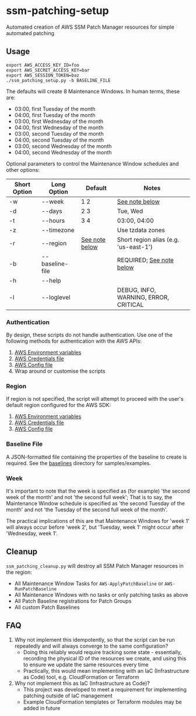 # ssm-patching-setup
Automated creation of AWS SSM Patch Manager resources for simple automated patching

## Usage
```
export AWS_ACCESS_KEY_ID=foo
export AWS_SECRET_ACCESS_KEY=bar
export AWS_SESSION_TOKEN=baz
./ssm_patching_setup.py -b BASELINE_FILE
```
The defaults will create 8 Maintenance Windows. In human terms, these are:
* 03:00, first Tuesday of the month
* 04:00, first Tuesday of the month
* 03:00, first Wednesday of the month
* 04:00, first Wednesday of the month
* 03:00, second Tuesday of the month
* 04:00, second Tuesday of the month
* 03:00, second Wednesday of the month
* 04:00, second Wednesday of the month

Optional parameters to control the Maintenance Window schedules and other options:

| Short Option | Long Option | Default  | Notes |
| ------------ | ----------- | -------- | ----- |
| -w           | --week      | 1 2      | [See note below](#Week) |
| -d           | --days      | 2 3      | Tue, Wed |
| -t           | --hours     | 3 4      | 03:00, 04:00 |
| -z           | --timezone  |          | Use tzdata zones |
| -r           | --region    | [See note below](#Region) | Short region alias (e.g. 'us-east-1') |
| -b           | --baseline-file |      | REQUIRED; [See note below](#baseline-file) |
| -h           | --help      |          |       |
| -l           | --loglevel  |          | DEBUG, INFO, WARNING, ERROR, CRITICAL |

### Authentication
By design, these scripts do not handle authentication. Use one of the following methods for authentication with the AWS APIs:
1. [AWS Environment variables](https://boto3.amazonaws.com/v1/documentation/api/latest/guide/configuration.html#environment-variables)
1. [AWS Credentials file](https://boto3.amazonaws.com/v1/documentation/api/latest/guide/configuration.html#shared-credentials-file)
1. [AWS Config file](https://boto3.amazonaws.com/v1/documentation/api/latest/guide/configuration.html#aws-config-file)
1. Wrap around or customise the scripts

### Region
If region is not specified, the script will attempt to proceed with the user's default region configured for the AWS SDK:
1. [AWS Environment variables](https://boto3.amazonaws.com/v1/documentation/api/latest/guide/configuration.html#environment-variable-configuration)
1. [AWS Credentials file](https://boto3.amazonaws.com/v1/documentation/api/latest/guide/configuration.html#shared-credentials-file)
1. [AWS Config file](https://boto3.amazonaws.com/v1/documentation/api/latest/guide/configuration.html#aws-config-file)

### Baseline File
A JSON-formatted file containing the properties of the baseline to create is required. See the [baselines](baselines) directory for samples/examples.

### Week
It's important to note that the week is specified as (for example) 'the second week of the month' and not 'the second full week'; That is to say, the Maintenance Window schedule is specified as 'the second Tuesday of the month' and not 'the Tuesday of the second full week of the month'.

The practical implications of this are that Maintenance Windows for 'week 1' will always occur before 'week 2', but 'Tuesday, week 1' might occur after 'Wednesday, week 1'.

## Cleanup
`ssm_patching_cleanup.py` will destroy all SSM Patch Manager resources in the region:
* All Maintenance Window Tasks for `AWS-ApplyPatchBaseline` or `AWS-RunPatchBaseline`
* All Maintenance Windows with no tasks or only patching tasks as above
* All Patch Baseline registrations for Patch Groups
* All custom Patch Baselines

## FAQ
1. Why not implement this idempotently, so that the script can be run repeatedly and will always converge to the same configuration?
   * Doing this reliably would require tracking some state - essentially, recording the physical ID of the resources we create, and using this to ensure we update the same resources every time
   * Practically, this would mean implementing with an IaC (Infrastructure as Code) tool, e.g. CloudFormation or Terraform
2. Why not implement this as IaC (Infrastructure as Code)?
   * This project was developed to meet a requirement for implementing patching outside of IaC management
   * Example CloudFormation templates or Terraform modules may be added in future
